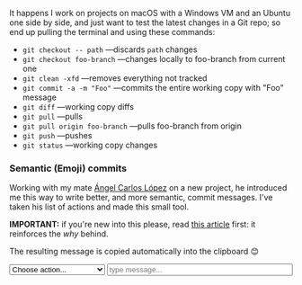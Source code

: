 It happens I work on projects on macOS with a Windows VM and an Ubuntu one side by side, and just want to test the latest changes in a Git repo; so end up pulling the terminal and using these commands:

- `git checkout -- path` —discards `path` changes
- `git checkout foo-branch` —changes locally to foo-branch from current one
- `git clean -xfd` —removes everything not tracked
- `git commit -a -m "Foo"` —commits the entire working copy with "Foo" message
- `git diff` —working copy diffs
- `git pull` —pulls
- `git pull origin foo-branch` —pulls foo-branch from origin
- `git push` —pushes
- `git status` —working copy changes

### Semantic (Emoji) commits

Working with my mate [Ángel Carlos López](https://twitter.com/_aclopez) on a new project, he introduced me this way to write better, and more semantic, commit messages. I've taken his list of actions and made this small tool.

**IMPORTANT:** if you're new into this please, read [this article](https://opensource.com/article/19/2/emoji-log-git-commit-messages) first: it reinforces the *why* behind.

The resulting message is copied automatically into the clipboard 😊

<select id="commit-action" style="width: 170px;">
  <option value="❓">Choose action...</option>
  <option value="🎉">Initial</option>
  <option value="♿">Accessibility</option>
  <option value="📈">Analytics</option>
  <option value="💫">Animation/Transition</option>
  <option value="🏗">Architectural</option>
  <option value="💚">Build fix</option>
  <option value="🚀">Build new</option>
  <option value="😒">Chore</option>
  <option value="🧹">Clean-up</option>
  <option value="💄">Cosmetic</option>
  <option value="🐳">DevOps</option>
  <option value="📝">Documentation</option>
  <option value="✨">Feature</option>
  <option value="🛠/🐛">Fix</option>
  <option value="🎨">Format/structure</option>
  <option value="💩">Hack</option>
  <option value="🚑">Hotfix</option>
  <option value="🌐">I18n/L10n</option>
  <option value="☸️">Kubernetes</option>
  <option value="🤡">Mock</option>
  <option value="♻️">Refactor</option>
  <option value="🚀">Release</option>
  <option value="✅">Test add</option>
  <option value="🧪">Test architecture</option>
  <option value="✔️">Test pass</option>
  <option value="🚧">WIP</option>
</select>
<input id="commit-message" placeholder="type message..." style="width: 330px;" type="text" /><br />
<label id="commit-error" />

<code id="result"></code>

<script>
    let commitAction = '❓';
    let commitMessage = '';

    const span = document.getElementById('result');

    const updateResult = () => {
        const message = `${commitAction}: ${commitMessage}`;

        span.textContent = message;

        navigator.clipboard.writeText(message)
            .catch(_ => {
                const errorLabel = document.querySelector('#commit-error');
                errorLabel.textContent = 'Sorry, we could not copy to the clipboard. Please, make it manually.';
            });
    }

    const select = document.querySelector('#commit-action');
    select.addEventListener('input', event => {
        commitAction = event.target.value;
        updateResult();
    });
    
    const input = document.querySelector('#commit-message');
    input.addEventListener('input', event => {
        commitMessage = event.target.value;
        updateResult();
    });
</script>